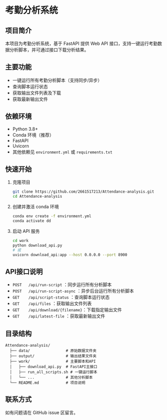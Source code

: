 # 考勤分析系统

## 项目简介
本项目为考勤分析系统，基于 FastAPI 提供 Web API 接口，支持一键运行考勤数据分析脚本，并可通过接口下载分析结果。

## 主要功能
- 一键运行所有考勤分析脚本（支持同步/异步）
- 查询脚本运行状态
- 获取输出文件列表及下载
- 获取最新输出文件

## 依赖环境
- Python 3.8+
- Conda 环境（推荐）
- FastAPI
- Uvicorn
- 其他依赖见 `environment.yml` 或 `requirements.txt`

## 快速开始
1. 克隆项目
   ```bash
   git clone https://github.com/2661517213/Attendance-analysis.git
   cd Attendance-analysis
   ```
2. 创建并激活 conda 环境
   ```bash
   conda env create -f environment.yml
   conda activate dd
   ```
3. 启动 API 服务
   ```bash
   cd work
   python download_api.py
   # 或
   uvicorn download_api:app --host 0.0.0.0 --port 8900
   ```

## API接口说明
- `POST   /api/run-script`         ：同步运行所有分析脚本
- `POST   /api/run-script-async`   ：异步后台运行所有分析脚本
- `GET    /api/script-status`      ：查询脚本运行状态
- `GET    /api/files`              ：获取输出文件列表
- `GET    /api/download/{filename}`：下载指定输出文件
- `GET    /api/latest-file`        ：获取最新输出文件

## 目录结构
```
Attendance-analysis/
  ├── data/                # 原始数据文件夹
  ├── output/              # 输出结果文件夹
  ├── work/                # 主要脚本和API
  │   ├── download_api.py  # FastAPI主接口
  │   ├── run_all_scripts.sh # 一键运行脚本
  │   └── ...              # 其他分析脚本
  └── README.md            # 项目说明
```

## 联系方式
如有问题请在 GitHub issue 区留言。 